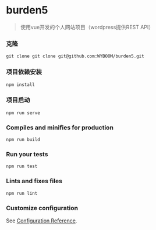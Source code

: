 # burden5
>使用vue开发的个人网站项目（wordpress提供REST API）

### 克隆
```
git clone git clone git@github.com:WYBOOM/burden5.git
```

### 项目依赖安装
```
npm install
```

### 项目启动
```
npm run serve
```

### Compiles and minifies for production
```
npm run build
```

### Run your tests
```
npm run test
```

### Lints and fixes files
```
npm run lint
```

### Customize configuration
See [Configuration Reference](https://cli.vuejs.org/config/).

